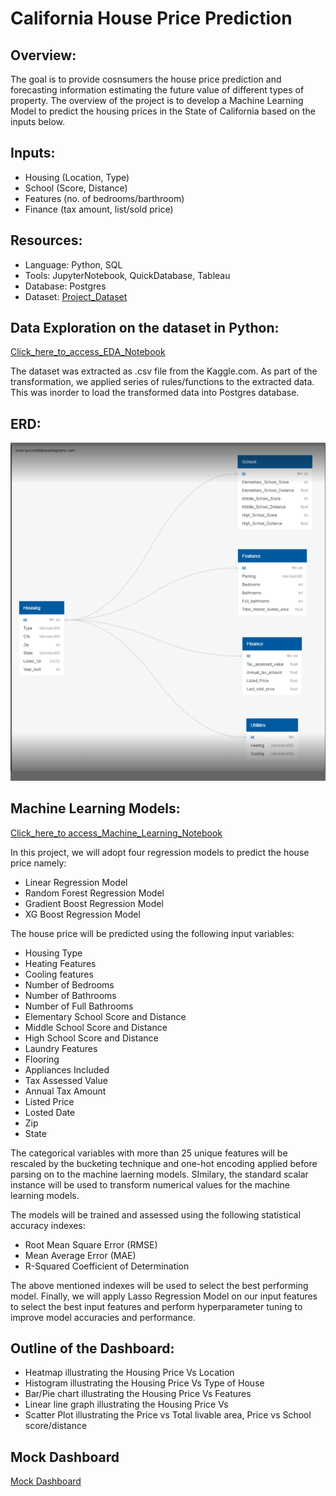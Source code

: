 # California House Price Prediction

## Overview:
The goal is to provide cosnsumers the house price prediction and forecasting information estimating the future value of different types of property. The overview of the project is to develop a Machine Learning Model to predict the housing prices in the State of California based on the inputs below. 

## Inputs: 
* Housing (Location, Type) 
* School (Score, Distance)
* Features (no. of bedrooms/barthroom)
* Finance (tax amount, list/sold price)

## Resources:
* Language: Python, SQL 
* Tools: JupyterNotebook, QuickDatabase, Tableau
* Database: Postgres
* Dataset: [Project_Dataset](https://www.kaggle.com/datasets/quantbruce/californiahouseprices)

## Data Exploration on the dataset in Python:
[Click_here_to_access_EDA_Notebook](https://github.com/AThakor234/HousePrice_Prediction/blob/main/ETL/ETL.ipynb)

The dataset was extracted as .csv file from the Kaggle.com. As part of the transformation, we applied series of rules/functions to the extracted data. This was inorder to load the transformed data into Postgres database. 

## ERD: 
![ERD](https://github.com/AThakor234/HousePrice_Prediction/blob/a6bef918e8adbd038f04032372d25baa2f7f1b04/ERD.png)

## Machine Learning Models:
[Click_here_to access_Machine_Learning_Notebook](https://github.com/AThakor234/HousePrice_Prediction/blob/main/ML/ML.ipynb) 

In this project, we will adopt four regression models to predict the house price namely:

+ Linear Regression Model
+ Random Forest Regression Model
+ Gradient Boost Regression Model
+ XG Boost Regression Model

The house price will be predicted using the following input variables:
+ Housing Type
+ Heating Features
+ Cooling features
+ Number of Bedrooms
+ Number of Bathrooms
+ Number of Full Bathrooms
+ Elementary School Score and Distance
+ Middle School Score and Distance
+ High School Score and Distance
+ Laundry Features
+ Flooring
+ Appliances Included
+ Tax Assessed Value
+ Annual Tax Amount
+ Listed Price
+ Losted Date
+ Zip
+ State

The categorical variables with more than 25 unique features will be rescaled by the bucketing technique and one-hot encoding applied before parsing on to the machine laerning models. SImilary, the standard scalar instance will be used to transform numerical values for the machine learning models.

The models will be trained and assessed using the following statistical accuracy indexes:
+ Root Mean Square Error (RMSE)
+ Mean Average Error (MAE)
+ R-Squared Coefficient of Determination

The above mentioned indexes will be used to select the best performing model.
Finally, we will apply Lasso Regression Model on our input features to select the best input features and perform hyperparameter tuning to improve model accuracies and performance.

## Outline of the Dashboard:
* Heatmap illustrating the Housing Price Vs Location 
* Histogram illustrating the Housing Price Vs Type of House
* Bar/Pie chart illustrating the Housing Price Vs Features 
* Linear line graph illustrating the Housing Price Vs  
* Scatter Plot illustrating the Price vs Total livable area, Price vs School score/distance 

## Mock Dashboard

[Mock Dashboard](https://public.tableau.com/app/profile/avni.thakor/viz/FinalProject_16751303234100/Dashboard1?publish=yes)
